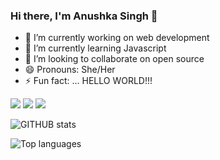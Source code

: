 ### Hi there, I'm Anushka Singh 👋
  


- 🔭 I’m currently working on web development
- 🌱 I’m currently learning Javascript
- 👯 I’m looking to collaborate on open source
- 😄 Pronouns: She/Her
- ⚡ Fun fact: ... HELLO WORLD!!!


<img src="https://img.shields.io/badge/-HTML-e34f26?logo=html5&logoColor=fff"> <img src="https://img.shields.io/badge/-css-e100f26?logo=css3&logoColor=fff"> <img src="https://img.shields.io/badge/-JavaScript-1572B6?logo=Js&logoColor=fff">

![GITHUB stats](https://github-readme-stats.vercel.app/api?username=Anushka-Singh1&count_private=true&show_icons=true&theme=radical)


![Top languages](https://github-readme-stats.vercel.app/api/top-langs/?username=Anushka-Singh1&show_icons=true&theme=radical)


 

